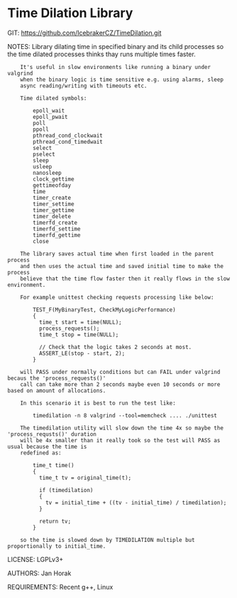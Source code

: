 # Time Dilation Library

GIT:
        https://github.com/IcebrakerCZ/TimeDilation.git

NOTES:
        Library dilating time in specified binary and its child processes
        so the time dilated processes thinks thay runs multiple times faster.
        
        It's useful in slow environments like running a binary under valgrind
        when the binary logic is time sensitive e.g. using alarms, sleep
        async reading/writing with timeouts etc.
        
        Time dilated symbols:
        
            epoll_wait
            epoll_pwait
            poll
            ppoll
            pthread_cond_clockwait
            pthread_cond_timedwait
            select
            pselect
            sleep
            usleep
            nanosleep
            clock_gettime
            gettimeofday
            time
            timer_create
            timer_settime
            timer_gettime
            timer_delete
            timerfd_create
            timerfd_settime
            timerfd_gettime
            close
        
        The library saves actual time when first loaded in the parent process
        and then uses the actual time and saved initial time to make the process
        believe that the time flow faster then it really flows in the slow environment.
        
        For example unittest checking requests processing like below:
        
            TEST_F(MyBinaryTest, CheckMyLogicPerformance)
            {
              time_t start = time(NULL);
              process_requests();
              time_t stop = time(NULL);

              // Check that the logic takes 2 seconds at most.
              ASSERT_LE(stop - start, 2);
            }
        
        will PASS under normally conditions but can FAIL under valgrind becaus the 'process_requests()'
        call can take more than 2 seconds maybe even 10 seconds or more based on amount of allocations.
        
        In this scenario it is best to run the test like:
        
            timedilation -n 8 valgrind --tool=memcheck .... ./unittest
        
        The timedilation utility will slow down the time 4x so maybe the 'process_requsts()' duration
        will be 4x smaller than it really took so the test will PASS as usual because the time is
        redefined as:
        
            time_t time()
            {
              time_t tv = original_time(t);

              if (timedilation)
              {
                tv = initial_time + ((tv - initial_time) / timedilation);
              }

              return tv;
            }
        
        so the time is slowed down by TIMEDILATION multiple but proportionally to initial_time.
LICENSE:
        LGPLv3+

AUTHORS:
        Jan Horak

REQUIREMENTS:
        Recent g++, Linux
